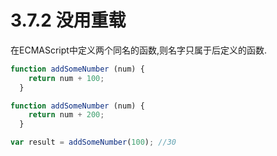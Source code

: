 # 3.7.2 没用重载

在ECMAScript中定义两个同名的函数,则名字只属于后定义的函数.

``` js .line-numbers
function addSomeNumber (num) {
    return num + 100;
  }

function addSomeNumber (num) {
    return num + 200;
  }

var result = addSomeNumber(100); //30
```
